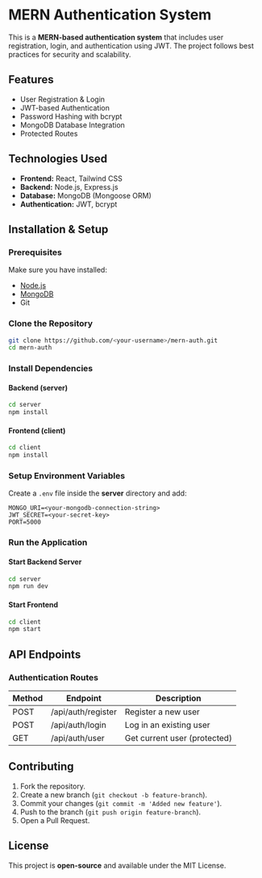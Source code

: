 # MERN Authentication System

This is a **MERN-based authentication system** that includes user registration, login, and authentication using JWT. The project follows best practices for security and scalability.

## Features
- User Registration & Login
- JWT-based Authentication
- Password Hashing with bcrypt
- MongoDB Database Integration
- Protected Routes

## Technologies Used
- **Frontend:** React, Tailwind CSS
- **Backend:** Node.js, Express.js
- **Database:** MongoDB (Mongoose ORM)
- **Authentication:** JWT, bcrypt

## Installation & Setup
### Prerequisites
Make sure you have installed:
- [Node.js](https://nodejs.org/)
- [MongoDB](https://www.mongodb.com/)
- Git

### Clone the Repository
```sh
git clone https://github.com/<your-username>/mern-auth.git
cd mern-auth
```

### Install Dependencies
#### Backend (server)
```sh
cd server
npm install
```

#### Frontend (client)
```sh
cd client
npm install
```

### Setup Environment Variables
Create a `.env` file inside the **server** directory and add:
```
MONGO_URI=<your-mongodb-connection-string>
JWT_SECRET=<your-secret-key>
PORT=5000
```

### Run the Application
#### Start Backend Server
```sh
cd server
npm run dev
```

#### Start Frontend
```sh
cd client
npm start
```

## API Endpoints
### Authentication Routes
| Method | Endpoint        | Description        |
|--------|----------------|--------------------|
| POST   | /api/auth/register | Register a new user |
| POST   | /api/auth/login    | Log in an existing user |
| GET    | /api/auth/user     | Get current user (protected) |

## Contributing
1. Fork the repository.
2. Create a new branch (`git checkout -b feature-branch`).
3. Commit your changes (`git commit -m 'Added new feature'`).
4. Push to the branch (`git push origin feature-branch`).
5. Open a Pull Request.

## License
This project is **open-source** and available under the MIT License.

